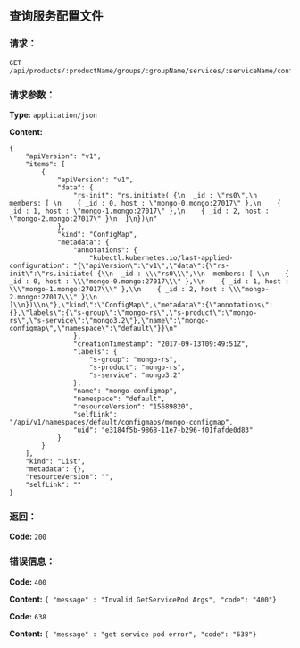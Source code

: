 ## 查询服务配置文件


### 请求：

    GET /api/products/:productName/groups/:groupName/services/:serviceName/configmap

### 请求参数：

**Type:** `application/json`

**Content:**

```
{
    "apiVersion": "v1",
    "items": [
        {
            "apiVersion": "v1",
            "data": {
                "rs-init": "rs.initiate( {\n  _id : \"rs0\",\n  members: [ \n    { _id : 0, host : \"mongo-0.mongo:27017\" },\n    { _id : 1, host : \"mongo-1.mongo:27017\" },\n    { _id : 2, host : \"mongo-2.mongo:27017\" }\n  ]\n})\n"
            },
            "kind": "ConfigMap",
            "metadata": {
                "annotations": {
                    "kubectl.kubernetes.io/last-applied-configuration": "{\"apiVersion\":\"v1\",\"data\":{\"rs-init\":\"rs.initiate( {\\n  _id : \\\"rs0\\\",\\n  members: [ \\n    { _id : 0, host : \\\"mongo-0.mongo:27017\\\" },\\n    { _id : 1, host : \\\"mongo-1.mongo:27017\\\" },\\n    { _id : 2, host : \\\"mongo-2.mongo:27017\\\" }\\n  ]\\n})\\n\"},\"kind\":\"ConfigMap\",\"metadata\":{\"annotations\":{},\"labels\":{\"s-group\":\"mongo-rs\",\"s-product\":\"mongo-rs\",\"s-service\":\"mongo3.2\"},\"name\":\"mongo-configmap\",\"namespace\":\"default\"}}\n"
                },
                "creationTimestamp": "2017-09-13T09:49:51Z",
                "labels": {
                    "s-group": "mongo-rs",
                    "s-product": "mongo-rs",
                    "s-service": "mongo3.2"
                },
                "name": "mongo-configmap",
                "namespace": "default",
                "resourceVersion": "15689820",
                "selfLink": "/api/v1/namespaces/default/configmaps/mongo-configmap",
                "uid": "e3184f5b-9868-11e7-b296-f01fafde0d83"
            }
        }
    ],
    "kind": "List",
    "metadata": {},
    "resourceVersion": "",
    "selfLink": ""
}
```

### 返回：

**Code:** `200`

### 错误信息：

**Code:** `400`

**Content:** `{ "message" : "Invalid GetServicePod Args", "code": "400"}`

**Code:** `638`

**Content:** `{ "message" : "get service pod error", "code": "638"}`